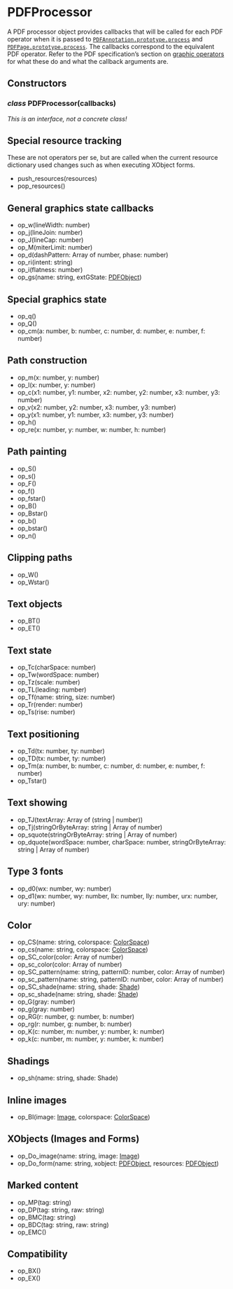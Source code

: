 # PDFProcessor

A PDF processor object provides callbacks that will be called for each
PDF operator when it is passed to [`PDFAnnotation.prototype.process`](PDFAnnotation.md#PDFAnnotation.prototype.process) and
[`PDFPage.prototype.process`](PDFPage.md#PDFPage.prototype.process). The callbacks correspond to the equivalent
PDF operator. Refer to the PDF specification’s section on [graphic
operators](https://opensource.adobe.com/dc-acrobat-sdk-docs/pdfstandards/pdfreference1.7old.pdf#G9.3859555)
for what these do and what the callback arguments are.

## Constructors

### *class* PDFProcessor(callbacks)

*This is an interface, not a concrete class!*

## Special resource tracking

These are not operators per se, but are called when the
current resource dictionary used changes such as when
executing XObject forms.

- push_resources(resources)
- pop_resources()

## General graphics state callbacks

- op_w(lineWidth: number)
- op_j(lineJoin: number)
- op_J(lineCap: number)
- op_M(miterLimit: number)
- op_d(dashPattern: Array of number, phase: number)
- op_ri(intent: string)
- op_i(flatness: number)
- op_gs(name: string, extGState: [PDFObject](PDFObject.md))

## Special graphics state

- op_q()
- op_Q()
- op_cm(a: number, b: number, c: number, d: number, e: number, f: number)

## Path construction

- op_m(x: number, y: number)
- op_l(x: number, y: number)
- op_c(x1: number, y1: number, x2: number, y2: number, x3: number, y3: number)
- op_v(x2: number, y2: number, x3: number, y3: number)
- op_y(x1: number, y1: number, x3: number, y3: number)
- op_h()
- op_re(x: number, y: number, w: number, h: number)

## Path painting

- op_S()
- op_s()
- op_F()
- op_f()
- op_fstar()
- op_B()
- op_Bstar()
- op_b()
- op_bstar()
- op_n()

## Clipping paths

- op_W()
- op_Wstar()

## Text objects

- op_BT()
- op_ET()

## Text state

- op_Tc(charSpace: number)
- op_Tw(wordSpace: number)
- op_Tz(scale: number)
- op_TL(leading: number)
- op_Tf(name: string, size: number)
- op_Tr(render: number)
- op_Ts(rise: number)

## Text positioning

- op_Td(tx: number, ty: number)
- op_TD(tx: number, ty: number)
- op_Tm(a: number, b: number, c: number, d: number, e: number, f: number)
- op_Tstar()

## Text showing

- op_TJ(textArray: Array of (string | number))
- op_Tj(stringOrByteArray: string | Array of number)
- op_squote(stringOrByteArray: string | Array of number)
- op_dquote(wordSpace: number, charSpace: number, stringOrByteArray: string | Array of number)

## Type 3 fonts

- op_d0(wx: number, wy: number)
- op_d1(wx: number, wy: number, llx: number, lly: number, urx: number, ury: number)

## Color

- op_CS(name: string, colorspace: [ColorSpace](ColorSpace.md))
- op_cs(name: string, colorspace: [ColorSpace](ColorSpace.md))
- op_SC_color(color: Array of number)
- op_sc_color(color: Array of number)
- op_SC_pattern(name: string, patternID: number, color: Array of number)
- op_sc_pattern(name: string, patternID: number, color: Array of number)
- op_SC_shade(name: string, shade: [Shade](Shade.md))
- op_sc_shade(name: string, shade: [Shade](Shade.md))
- op_G(gray: number)
- op_g(gray: number)
- op_RG(r: number, g: number, b: number)
- op_rg(r: number, g: number, b: number)
- op_K(c: number, m: number, y: number, k: number)
- op_k(c: number, m: number, y: number, k: number)

## Shadings

- op_sh(name: string, shade: Shade)

## Inline images

- op_BI(image: [Image](Image.md), colorspace: [ColorSpace](ColorSpace.md))

## XObjects (Images and Forms)

- op_Do_image(name: string, image: [Image](Image.md))
- op_Do_form(name: string, xobject: [PDFObject](PDFObject.md), resources: [PDFObject](PDFObject.md))

## Marked content

- op_MP(tag: string)
- op_DP(tag: string, raw: string)
- op_BMC(tag: string)
- op_BDC(tag: string, raw: string)
- op_EMC()

## Compatibility

- op_BX()
- op_EX()
